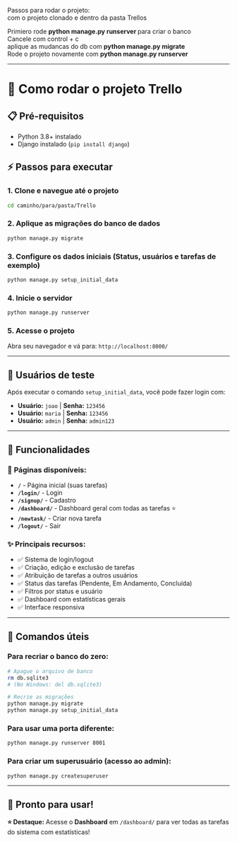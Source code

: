 Passos para rodar o projeto: \
com o projeto clonado e dentro da pasta Trellos

Primiero rode <strong> python manage.py runserver </strong> para criar o banco \
Cancele com control + c \
aplique as mudancas do db com <strong> python manage.py migrate </strong> \
Rode o projeto novamente com <strong> python manage.py runserver </strong>


---

# 🚀 Como rodar o projeto Trello

## 📋 Pré-requisitos
- Python 3.8+ instalado
- Django instalado (`pip install django`)

## ⚡ Passos para executar

### 1. Clone e navegue até o projeto
```bash
cd caminho/para/pasta/Trello
```

### 2. Aplique as migrações do banco de dados
```bash
python manage.py migrate
```

### 3. Configure os dados iniciais (Status, usuários e tarefas de exemplo)
```bash
python manage.py setup_initial_data
```

### 4. Inicie o servidor
```bash
python manage.py runserver
```

### 5. Acesse o projeto
Abra seu navegador e vá para: `http://localhost:8000/`

---

## 👤 Usuários de teste

Após executar o comando `setup_initial_data`, você pode fazer login com:

- **Usuário:** `joao` | **Senha:** `123456`
- **Usuário:** `maria` | **Senha:** `123456`
- **Usuário:** `admin` | **Senha:** `admin123`

---

## 🎯 Funcionalidades

### 📱 **Páginas disponíveis:**
- **`/`** - Página inicial (suas tarefas)
- **`/login/`** - Login
- **`/signup/`** - Cadastro
- **`/dashboard/`** - Dashboard geral com todas as tarefas ⭐
- **`/newtask/`** - Criar nova tarefa
- **`/logout/`** - Sair

### ✨ **Principais recursos:**
- ✅ Sistema de login/logout
- ✅ Criação, edição e exclusão de tarefas
- ✅ Atribuição de tarefas a outros usuários
- ✅ Status das tarefas (Pendente, Em Andamento, Concluída)
- ✅ Filtros por status e usuário
- ✅ Dashboard com estatísticas gerais
- ✅ Interface responsiva

---

## 🔄 Comandos úteis

### Para recriar o banco do zero:
```bash
# Apague o arquivo de banco
rm db.sqlite3
# (No Windows: del db.sqlite3)

# Recrie as migrações
python manage.py migrate
python manage.py setup_initial_data
```

### Para usar uma porta diferente:
```bash
python manage.py runserver 8001
```

### Para criar um superusuário (acesso ao admin):
```bash
python manage.py createsuperuser
```

---

## 🎉 Pronto para usar!


**⭐ Destaque:** Acesse o **Dashboard** em `/dashboard/` para ver todas as tarefas do sistema com estatísticas!
